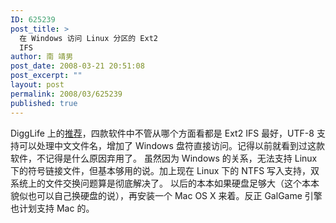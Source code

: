 ```yaml
---
ID: 625239
post_title: >
  在 Windows 访问 Linux 分区的 Ext2
  IFS
author: 南 靖男
post_date: 2008-03-21 20:51:08
post_excerpt: ""
layout: post
permalink: 2008/03/625239
published: true
---
```

DiggLife 上的<a href="http://www.digglife.cn/articles/windows-linux-file-system.html" title="4款免费软件让你在Windows下访问Linux文件系统">推荐</a>，四款软件中不管从哪个方面看都是 <a>Ext2 IFS</a> 最好，UTF-8 支持可以处理中文文件名，增加了 Windows 盘符直接访问。记得以前就看到过这款软件，不记得是什么原因弃用了。
虽然因为 Windows 的关系，无法支持 Linux 下的符号链接文件，但基本够用的说。加上现在 Linux 下的 NTFS 写入支持，双系统上的文件交换问题算是彻底解决了。
以后的本本如果硬盘足够大（这个本本貌似也可以自己换硬盘的说），再安装一个 Mac OS X 来着。反正 GalGame 引擎也计划支持 Mac 的。